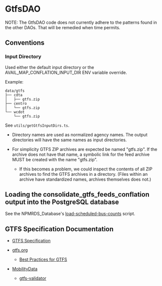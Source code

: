 # GtfsDAO

NOTE: The GtfsDAO code does not currently adhere to the patterns found in the
other DAOs. That will be remedied when time permits.

## Conventions

### Input Directory

Used either the default input directory or the
AVAIL_MAP_CONFLATION_INPUT_DIR ENV variable override.

Example:

```tree
data/gtfs
├── cdta
│   ├── gtfs.zip
├── centro
│   └── gtfs.zip
└── wcdot
    └── gtfs.zip
```

See `utils/getGtfsInputDirs.ts`.

- Directory names are used as normalized agency names.
  The output directories will have the same names as input directories.

- For simplicity GTFS ZIP archives are expected be named "gtfs.zip".
  If the archive does not have that name, a symbolic link for the feed archive
  MUST be created with the name "gtfs.zip".

  - If this becomes a problem, we could inspect the contents of
    all ZIP archives to find the GTFS archives in a directory.
    (Files within an archive have standardized names,
    archives themselves does not.)

## Loading the consolidate_gtfs_feeds_conflation output into the PostgreSQL database

See the NPMRDS_Database's
[load-scheduled-bus-counts](https://github.com/availabs/NPMRDS_Database/blob/master/src/transit-conflation/load-scheduled-bus-counts)
script.

## GTFS Specification Documentation

- [GTFS Specification](https://developers.google.com/transit/gtfs/reference)
- [gtfs.org](https://gtfs.org/)

  - [Best Practices for GTFS](https://gtfs.org/best-practices/)

- [MobilityData](https://mobilitydata.org/)
  - [gtfs-validator](https://github.com/MobilityData/gtfs-validator)
